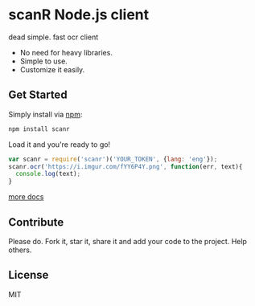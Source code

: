 # scanR Node.js client

dead simple. fast ocr client  

  - No need for heavy libraries.
  - Simple to use.
  - Customize it easily. 

## Get Started

Simply install via [npm](https://npmjs.org/):

```javascript
npm install scanr
```
Load it and you're ready to go!

```javascript
var scanr = require('scanr')('YOUR_TOKEN', {lang: 'eng'});
scanr.ocr('https://i.imgur.com/fYY6P4Y.png', function(err, text){
  console.log(text);
}
```

[more docs](http://docs.scanr.xyz)

## Contribute
Please do. Fork it, star it, share it and add your code to the project. Help others.  

## License
MIT
